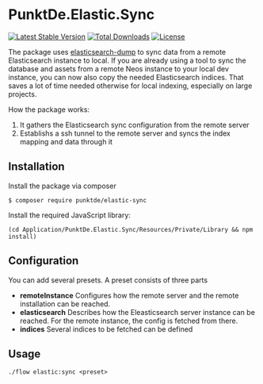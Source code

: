 # PunktDe.Elastic.Sync

[![Latest Stable Version](https://poser.pugx.org/punktDe/elastic-sync/v/stable)](https://packagist.org/packages/punktDe/elastic-sync) [![Total Downloads](https://poser.pugx.org/punktDe/elastic-sync/downloads)](https://packagist.org/packages/punktDe/elastic-sync) [![License](https://poser.pugx.org/punktDe/elastic-sync/license)](https://packagist.org/packages/punktDe/elastic-sync)

The package uses [elasticsearch-dump](https://github.com/taskrabbit/elasticsearch-dump) to sync data from a remote Elasticsearch instance to local. If you are already using a tool to sync the database and assets from a remote Neos instance to your local dev instance, you can now also copy the needed Elasticsearch indices. That saves a lot of time needed otherwise for local indexing, especially on large projects.

How the package works:

1. It gathers the Elasticsearch sync configuration from the remote server
2. Establishs a ssh tunnel to the remote server and syncs the index mapping and data through it

## Installation

Install the package via composer

    $ composer require punktde/elastic-sync
    
Install the required JavaScript library:

	(cd Application/PunktDe.Elastic.Sync/Resources/Private/Library && npm install)

## Configuration

You can add several presets. A preset consists of three parts

* **remoteInstance** Configures how the remote server and the remote installation can be reached.
* **elasticsearch** Describes how the Eleasticsearch server instance can be reached. For the remote instance, the config is fetched from there.
* **indices** Several indices to be fetched can be defined


## Usage

    ./flow elastic:sync <preset>
